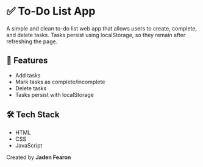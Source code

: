 # ✅ To-Do List App

A simple and clean to-do list web app that allows users to create, complete, and delete tasks. Tasks persist using localStorage, so they remain after refreshing the page.

## 🚀 Features
- Add tasks
- Mark tasks as complete/incomplete
- Delete tasks
- Tasks persist with localStorage

## 🛠️ Tech Stack
- HTML
- CSS
- JavaScript

Created by **Jaden Fearon** 

